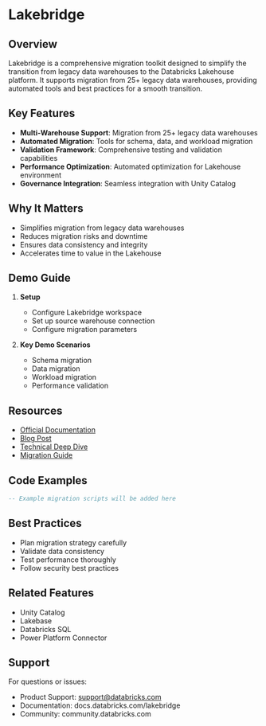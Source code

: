 # Lakebridge

## Overview
Lakebridge is a comprehensive migration toolkit designed to simplify the transition from legacy data warehouses to the Databricks Lakehouse platform. It supports migration from 25+ legacy data warehouses, providing automated tools and best practices for a smooth transition.

## Key Features
- **Multi-Warehouse Support**: Migration from 25+ legacy data warehouses
- **Automated Migration**: Tools for schema, data, and workload migration
- **Validation Framework**: Comprehensive testing and validation capabilities
- **Performance Optimization**: Automated optimization for Lakehouse environment
- **Governance Integration**: Seamless integration with Unity Catalog

## Why It Matters
- Simplifies migration from legacy data warehouses
- Reduces migration risks and downtime
- Ensures data consistency and integrity
- Accelerates time to value in the Lakehouse

## Demo Guide
1. **Setup**
   - Configure Lakebridge workspace
   - Set up source warehouse connection
   - Configure migration parameters

2. **Key Demo Scenarios**
   - Schema migration
   - Data migration
   - Workload migration
   - Performance validation

## Resources
- [Official Documentation](https://docs.databricks.com/lakebridge)
- [Blog Post](https://www.databricks.com/blog/lakebridge)
- [Technical Deep Dive](https://www.databricks.com/blog/lakebridge-technical)
- [Migration Guide](https://docs.databricks.com/lakebridge/migration)

## Code Examples
```sql
-- Example migration scripts will be added here
```

## Best Practices
- Plan migration strategy carefully
- Validate data consistency
- Test performance thoroughly
- Follow security best practices

## Related Features
- Unity Catalog
- Lakebase
- Databricks SQL
- Power Platform Connector

## Support
For questions or issues:
- Product Support: support@databricks.com
- Documentation: docs.databricks.com/lakebridge
- Community: community.databricks.com 
